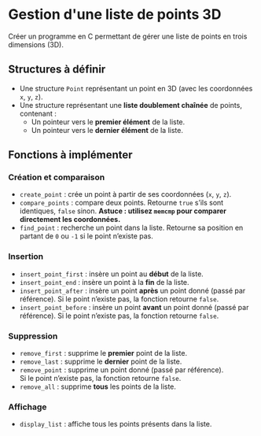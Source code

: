 # Gestion d'une liste de points 3D

Créer un programme en C permettant de gérer une liste de points en trois dimensions (3D).

## Structures à définir
- Une structure `Point` représentant un point en 3D (avec les coordonnées `x`, `y`, `z`).
- Une structure représentant une **liste doublement chaînée** de points, contenant :
  - Un pointeur vers le **premier élément** de la liste.
  - Un pointeur vers le **dernier élément** de la liste.

## Fonctions à implémenter

### Création et comparaison
- `create_point` : crée un point à partir de ses coordonnées (`x`, `y`, `z`).
- `compare_points` : compare deux points. Retourne `true` s’ils sont identiques, `false` sinon.
  **Astuce : utilisez `memcmp` pour comparer directement les coordonnées.**
- `find_point` : recherche un point dans la liste. Retourne sa position en partant de `0` ou `-1` si le point n’existe pas.

### Insertion
- `insert_point_first` : insère un point au **début** de la liste.
- `insert_point_end` : insère un point à la **fin** de la liste.
- `insert_point_after` : insère un point **après** un point donné (passé par référence).
  Si le point n’existe pas, la fonction retourne `false`.
- `insert_point_before` : insère un point **avant** un point donné (passé par référence).
  Si le point n’existe pas, la fonction retourne `false`.

### Suppression
- `remove_first` : supprime le **premier** point de la liste.
- `remove_last` : supprime le **dernier** point de la liste.
- `remove_point` : supprime un point donné (passé par référence).  
  Si le point n’existe pas, la fonction retourne `false`.
- `remove_all` : supprime **tous** les points de la liste.

### Affichage
- `display_list` : affiche tous les points présents dans la liste.